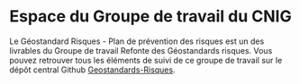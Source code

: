 # Espace du Groupe de travail du CNIG

Le Géostandard Risques - Plan de prévention des risques est un des livrables du Groupe de travail Refonte des Géostandards risques. Vous pouvez retrouver tous les éléments de suivi de ce groupe de travail sur le dépôt central Github [Geostandards-Risques](https://github.com/cnigfr/Geostandards-Risques/tree/main/suivi). 
